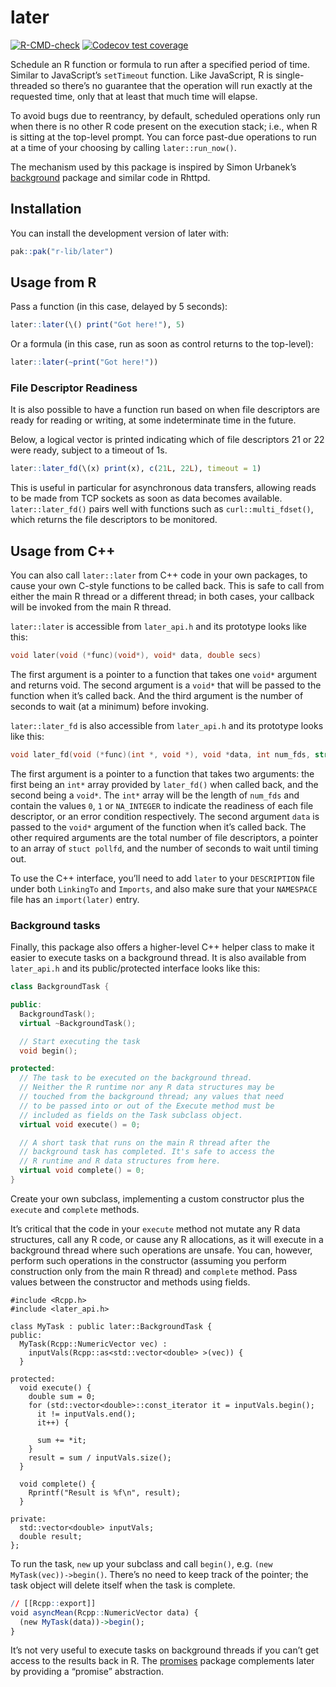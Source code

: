 
<!-- README.md is generated from README.Rmd. Please edit that file -->

# later

<!-- badges: start -->

[![R-CMD-check](https://github.com/r-lib/later/actions/workflows/R-CMD-check.yaml/badge.svg)](https://github.com/r-lib/later/actions/workflows/R-CMD-check.yaml)
[![Codecov test
coverage](https://codecov.io/gh/r-lib/later/graph/badge.svg)](https://app.codecov.io/gh/r-lib/later)
<!-- badges: end -->

Schedule an R function or formula to run after a specified period of
time. Similar to JavaScript’s `setTimeout` function. Like JavaScript, R
is single-threaded so there’s no guarantee that the operation will run
exactly at the requested time, only that at least that much time will
elapse.

To avoid bugs due to reentrancy, by default, scheduled operations only
run when there is no other R code present on the execution stack; i.e.,
when R is sitting at the top-level prompt. You can force past-due
operations to run at a time of your choosing by calling
`later::run_now()`.

The mechanism used by this package is inspired by Simon Urbanek’s
[background](https://github.com/s-u/background) package and similar code
in Rhttpd.

## Installation

You can install the development version of later with:

``` r
pak::pak("r-lib/later")
```

## Usage from R

Pass a function (in this case, delayed by 5 seconds):

``` r
later::later(\() print("Got here!"), 5)
```

Or a formula (in this case, run as soon as control returns to the
top-level):

``` r
later::later(~print("Got here!"))
```

### File Descriptor Readiness

It is also possible to have a function run based on when file
descriptors are ready for reading or writing, at some indeterminate time
in the future.

Below, a logical vector is printed indicating which of file descriptors
21 or 22 were ready, subject to a timeout of 1s.

``` r
later::later_fd(\(x) print(x), c(21L, 22L), timeout = 1)
```

This is useful in particular for asynchronous data transfers, allowing
reads to be made from TCP sockets as soon as data becomes available.
`later::later_fd()` pairs well with functions such as
`curl::multi_fdset()`, which returns the file descriptors to be
monitored.

## Usage from C++

You can also call `later::later` from C++ code in your own packages, to
cause your own C-style functions to be called back. This is safe to call
from either the main R thread or a different thread; in both cases, your
callback will be invoked from the main R thread.

`later::later` is accessible from `later_api.h` and its prototype looks
like this:

``` cpp
void later(void (*func)(void*), void* data, double secs)
```

The first argument is a pointer to a function that takes one `void*`
argument and returns void. The second argument is a `void*` that will be
passed to the function when it’s called back. And the third argument is
the number of seconds to wait (at a minimum) before invoking.

`later::later_fd` is also accessible from `later_api.h` and its
prototype looks like this:

``` cpp
void later_fd(void (*func)(int *, void *), void *data, int num_fds, struct pollfd *fds, double secs)
```

The first argument is a pointer to a function that takes two arguments:
the first being an `int*` array provided by `later_fd()` when called
back, and the second being a `void*`. The `int*` array will be the
length of `num_fds` and contain the values `0`, `1` or `NA_INTEGER` to
indicate the readiness of each file descriptor, or an error condition
respectively. The second argument `data` is passed to the `void*`
argument of the function when it’s called back. The other required
arguments are the total number of file descriptors, a pointer to an
array of `stuct pollfd`, and the number of seconds to wait until timing
out.

To use the C++ interface, you’ll need to add `later` to your
`DESCRIPTION` file under both `LinkingTo` and `Imports`, and also make
sure that your `NAMESPACE` file has an `import(later)` entry.

### Background tasks

Finally, this package also offers a higher-level C++ helper class to
make it easier to execute tasks on a background thread. It is also
available from `later_api.h` and its public/protected interface looks
like this:

``` cpp
class BackgroundTask {

public:
  BackgroundTask();
  virtual ~BackgroundTask();

  // Start executing the task
  void begin();

protected:
  // The task to be executed on the background thread.
  // Neither the R runtime nor any R data structures may be
  // touched from the background thread; any values that need
  // to be passed into or out of the Execute method must be
  // included as fields on the Task subclass object.
  virtual void execute() = 0;

  // A short task that runs on the main R thread after the
  // background task has completed. It's safe to access the
  // R runtime and R data structures from here.
  virtual void complete() = 0;
}
```

Create your own subclass, implementing a custom constructor plus the
`execute` and `complete` methods.

It’s critical that the code in your `execute` method not mutate any R
data structures, call any R code, or cause any R allocations, as it will
execute in a background thread where such operations are unsafe. You
can, however, perform such operations in the constructor (assuming you
perform construction only from the main R thread) and `complete` method.
Pass values between the constructor and methods using fields.

``` rcpp
#include <Rcpp.h>
#include <later_api.h>

class MyTask : public later::BackgroundTask {
public:
  MyTask(Rcpp::NumericVector vec) :
    inputVals(Rcpp::as<std::vector<double> >(vec)) {
  }

protected:
  void execute() {
    double sum = 0;
    for (std::vector<double>::const_iterator it = inputVals.begin();
      it != inputVals.end();
      it++) {

      sum += *it;
    }
    result = sum / inputVals.size();
  }

  void complete() {
    Rprintf("Result is %f\n", result);
  }

private:
  std::vector<double> inputVals;
  double result;
};
```

To run the task, `new` up your subclass and call `begin()`,
e.g. `(new MyTask(vec))->begin()`. There’s no need to keep track of the
pointer; the task object will delete itself when the task is complete.

``` r
// [[Rcpp::export]]
void asyncMean(Rcpp::NumericVector data) {
  (new MyTask(data))->begin();
}
```

It’s not very useful to execute tasks on background threads if you can’t
get access to the results back in R. The
[promises](https://github.com/rstudio/promises) package complements
later by providing a “promise” abstraction.
